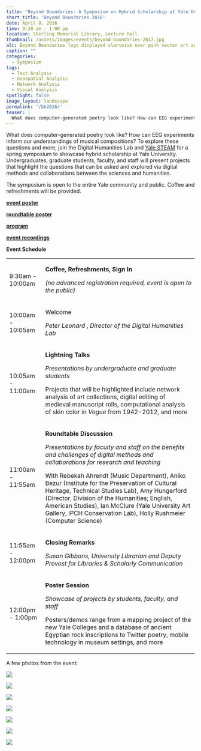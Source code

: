 ```yaml
---
title: 'Beyond Boundaries: A Symposium on Hybrid Scholarship at Yale University'
short_title: 'Beyond Boundaries 2016'
date: April 8, 2016
time: 9:30 am - 1:00 pm
location: Sterling Memorial Library, Lecture Hall
thumbnail: /assets/images/events/beyond-boundaries-2017.jpg
alt: Beyond Boundaries logo displayed slantwise over pink vector art against midnight blue background.
caption: ""
categories:
  - Symposium
tags:
  - Text Analysis
  - Geospatial Analysis
  - Network Analysis
  - Visual Analysis
spotlight: false
image_layout: landscape
permalink: '/bb2016/'
teaser: |
  What does computer-generated poetry look like? How can EEG experiments inform our understandings of musical compositions?
---
```

What does computer-generated poetry look like? How can EEG experiments inform our understandings of musical compositions? To explore these questions and more, join the Digital Humanities Lab and <a href='http://steamwith.us/YaleSTEAM.html' target='_blank'>Yale STEAM</a> for a spring symposium to showcase hybrid scholarship at Yale University. Undergraduates, graduate students, faculty, and staff will present projects that highlight the questions that can be asked and explored via digital methods and collaborations between the sciences and humanities.

The symposium is open to the entire Yale community and public. Coffee and refreshments will be provided.

<a href='http://web.library.yale.edu/sites/default/files/images/BB-concepts-poster.jpg' target='_blank'>**event poster**</a>

<a href='http://web.library.yale.edu/sites/default/files/images/2016-04-08-BB-tabloid-poster2.jpg' target='_blank'>**roundtable poster**</a>

<a href='https://issuu.com/mongmedia/docs/2016-04-08-symposium-program' target='_blank'>**program**</a>

<a href='https://www.youtube.com/watch?v=LDbomoUsnio&amp;index=1&amp;list=PLqHnHG5X2PXBr9IaxqS5PkgegtLExZ4Lm' target='_blank'>**event recordings**</a>

**Event Schedule**

<table>
  <tbody>
    <tr>
      <td>
      9:30am - 10:00am
      </td>
      <td>
      <p>
        <b>Coffee, Refreshments, Sign In</b>
      </p>
      <p>
        <em>
        (no advanced registration required, event is open to the public)
        </em>
      </p>
      </td>
    </tr>
    <tr>
      <td>
      10:00am - 10:05am
      </td>
      <td>
        <p>
        Welcome
        </p>
        <p>
          <em>
           Peter Leonard
          </em>
          ,
          <em>
          Director of the Digital Humanities Lab
          </em>
        </p>
      </td>
    </tr>
      <tr>
        <td>
        10:05am - 11:00am
        </td>
        <td>
          <p>
            <b>Lightning Talks</b>
          </p>
          <p>
            <em>
            Presentations by undergraduate and graduate students
            </em>
          </p>
          <p>
          Projects that will be highlighted include network analysis of art collections, digital editing of medieval manuscript rolls, computational analysis of skin color in
            <em>
            Vogue
            </em>
            from 1942-2012, and more
          </p>
        </td>
      </tr>
      <tr>
        <td>
        11:00am - 11:55am
        </td>
        <td>
          <p>
            <b>Roundtable Discussion</b>
          </p>
          <p>
            <em>
            Presentations by faculty and staff
            </em>
            <em>
            on the benefits and challenges of digital methods and collaborations for research and teaching
            </em>
          </p>
          <p>
          With Rebekah Ahrendt (Music Department), Aniko Bezur (Institute for the Preservation of Cultural Heritage, Technical Studies Lab), Amy Hungerford (Director, Division of the Humanities; English, American Studies), Ian McClure (Yale University Art Gallery, IPCH Conservation Lab), Holly Rushmeier (Computer Science)
         </p>
        </td>
      </tr>
      <tr>
        <td>
        11:55am - 12:00pm
        </td>
        <td>
          <p>
            <b>Closing Remarks</b>
          </p>
          <p>
            <em>
            Susan Gibbons,
            </em>
            <em>
            University Librarian and Deputy Provost for Libraries &amp; Scholarly Communication
            </em>
          </p>
        </td>
      </tr>
      <tr>
        <td>
        12:00pm - 1:00pm
        </td>
        <td>
          <p>
            <b>Poster Session</b>
          </p>
          <p>
            <em>
            Showcase of projects by students, faculty, and staff
            </em>
          </p>
          <p>
          Posters/demos range from a mapping project of the new Yale Colleges and a database of ancient Egyptian rock inscriptions to Twitter poetry, mobile technology in museum settings, and more
        </p>
      </td>
     </tr>
  </tbody>
</table>


A few photos from the event:

[<img src="http://web.library.yale.edu/sites/default/files/resize/images/Valencia2-300x200.jpg" alt: Event speaker talking from behind podium./>](http://web.library.yale.edu/sites/default/files/images/Valencia2.jpg)

[<img src="http://web.library.yale.edu/sites/default/files/resize/images/Acevedo-300x200.jpg" alt: Event speaker talking from behind podium. />](http://web.library.yale.edu/sites/default/files/images/Acevedo.jpg)

[<img src="http://web.library.yale.edu/sites/default/files/resize/images/Roundtable-300x200.jpg" alt: Six roundtable speakers demonstrate a Powerpoint at the front of event space./>](http://web.library.yale.edu/sites/default/files/images/Roundtable.jpg)

[<img src="http://web.library.yale.edu/sites/default/files/resize/images/Pellegrini3-300x200.jpg" alt: Event attendees listen to presentation in front of student-made poster./>](http://web.library.yale.edu/sites/default/files/images/Pellegrini3.jpg)

[<img src="http://web.library.yale.edu/sites/default/files/resize/images/Krewson2-300x200.jpg" alt: Event attendees observe software demosntration on laptop./>](http://web.library.yale.edu/sites/default/files/images/Krewson2.jpg)

[<img src="http://web.library.yale.edu/sites/default/files/resize/images/Marina-300x200.jpg" alt: Event attendees listen to speaker seated in rows./>](http://web.library.yale.edu/sites/default/files/images/Marina.jpg)

[<img src="http://web.library.yale.edu/sites/default/files/resize/images/Nate%202-300x200.jpg" alt: Student demonstrates printed map to three event attendees. />](http://web.library.yale.edu/sites/default/files/images/Nate%202.jpg)
